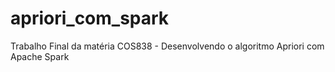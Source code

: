 # apriori_com_spark
Trabalho Final da matéria COS838 - Desenvolvendo o algoritmo Apriori com Apache Spark
